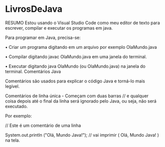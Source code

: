 # LivrosDeJava
RESUMO
Estou usando o Visual Studio Code como meu editor de texto para escrever, compilar e executar os programas em java.

Para programar em Java, precisa-se:

• Criar um programa digitando em um arquivo por exemplo OlaMundo.java 

• Compilar digitando javac OlaMundo.java em uma janela do terminal. 

• Executar digitando java OlaMundo (ou OlaMundo.java) na janela do terminal.
Comentários Java

Comentários são usados ​​para explicar o código Java e torná-lo mais legível.

Comentários de linha única - Começam com duas barras // e qualquer coisa depois até o final da linha será ignorado pelo Java, ou seja, não será executado. 

Por exemplo: 

// Este é um comentário de uma linha 

System.out.println ("Olá, Mundo Java!"); // vai imprimir ( Olá, Mundo Java! ) na tela.
